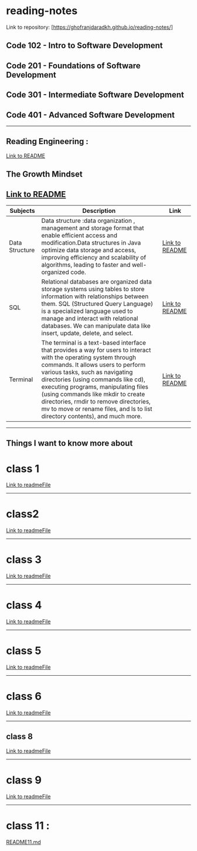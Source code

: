 # reading-notes

Link to repository:  [https://ghofranjdaradkh.github.io/reading-notes/]

## Code 102 - Intro to Software Development

## Code 201 - Foundations of Software Development

## Code 301 - Intermediate Software Development

## Code 401 - Advanced Software Development

---------------------------------------------------------------------------------------------------------------------------------------
## Reading Engineering :


[Link to README](./ReadMEReng.md)

## The Growth Mindset 


[Link to README](./READMEmidest.md)
----------------------------------------------------------------------------------------------------------------------------------------




| Subjects      | Description | Link |
| ------------- | ----------- | ---- |
| Data Structure        | Data structure :data organization , management and storage format that enable efficient access and modification.Data structures in Java optimize data storage and access, improving efficiency and scalability of algorithms, leading to faster and well-organized code. | [Link to README](READMEDATA.md) |
| SQL           | Relational databases are organized data storage systems using tables to store information with relationships between them. SQL (Structured Query Language) is a specialized language used to manage and interact with relational databases. We can manipulate data like insert, update, delete, and select. | [Link to README](./READMESSQL.md) |
| Terminal      | The terminal is a text-based interface that provides a way for users to interact with the operating system through commands. It allows users to perform various tasks, such as navigating directories (using commands like cd), executing programs, manipulating files (using commands like mkdir to create directories, rmdir to remove directories, mv to move or rename files, and ls to list directory contents), and much more. | [Link to README](./READMETR.md) |











------------------------------------------------------------------------------------------------------------------------------
## Things I want to know more about

# class 1 

[Link to readmeFile](READMEfile1.md)

-----------------------------------------------------------------------------------------------------------------------------
# class2

[Link to readmeFile](READMEfile.md)

------------------------------------------------------------------------------------------------------------------------------

# class 3
[Link to readmeFile](READMEfile3.md)


----------------------------------------------------------------------------------------------------------------

# class 4

[Link to readmeFile](./README4.md)

-----------------------------------------------------------------------------------------------------------------

# class 5 

[Link to readmeFile](./README5.md)

-----------------------------------------------------------------------------------------------------------------

# class 6

[Link to readmeFile](./README6.md)

-----------------------------------------------------

## class 8
[Link to readmeFile](./readme8.md)


------------------------------------------------------------------
 # class 9 
[Link to readmeFile](readme9.md)

------------------------------------------------------------------
# class 11 : 
 [README11.md](README11.md)